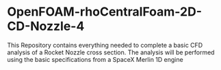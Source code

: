 # OpenFOAM-rhoCentralFoam-2D-CD-Nozzle-4
This Repository contains everything needed to complete a basic CFD analysis of a Rocket Nozzle cross section. The analysis will be performed using the basic specifications from a SpaceX Merlin 1D engine
